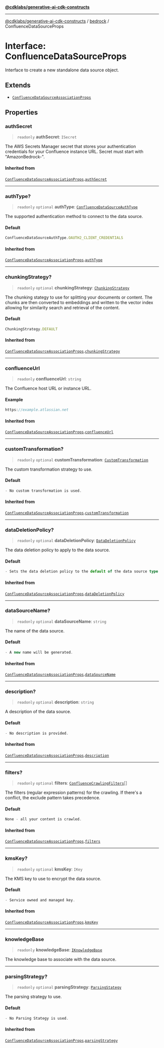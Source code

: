 [**@cdklabs/generative-ai-cdk-constructs**](../../../../README.md)

***

[@cdklabs/generative-ai-cdk-constructs](../../../../README.md) / [bedrock](../README.md) / ConfluenceDataSourceProps

# Interface: ConfluenceDataSourceProps

Interface to create a new standalone data source object.

## Extends

- [`ConfluenceDataSourceAssociationProps`](ConfluenceDataSourceAssociationProps.md)

## Properties

### authSecret

> `readonly` **authSecret**: `ISecret`

The AWS Secrets Manager secret that stores your authentication credentials
for your Confluence instance URL. Secret must start with "AmazonBedrock-".

#### Inherited from

[`ConfluenceDataSourceAssociationProps`](ConfluenceDataSourceAssociationProps.md).[`authSecret`](ConfluenceDataSourceAssociationProps.md#authsecret)

***

### authType?

> `readonly` `optional` **authType**: [`ConfluenceDataSourceAuthType`](../enumerations/ConfluenceDataSourceAuthType.md)

The supported authentication method to connect to the data source.

#### Default

```ts
ConfluenceDataSourceAuthType.OAUTH2_CLIENT_CREDENTIALS
```

#### Inherited from

[`ConfluenceDataSourceAssociationProps`](ConfluenceDataSourceAssociationProps.md).[`authType`](ConfluenceDataSourceAssociationProps.md#authtype)

***

### chunkingStrategy?

> `readonly` `optional` **chunkingStrategy**: [`ChunkingStrategy`](../classes/ChunkingStrategy.md)

The chunking stategy to use for splitting your documents or content.
The chunks are then converted to embeddings and written to the vector
index allowing for similarity search and retrieval of the content.

#### Default

```ts
ChunkingStrategy.DEFAULT
```

#### Inherited from

[`ConfluenceDataSourceAssociationProps`](ConfluenceDataSourceAssociationProps.md).[`chunkingStrategy`](ConfluenceDataSourceAssociationProps.md#chunkingstrategy)

***

### confluenceUrl

> `readonly` **confluenceUrl**: `string`

The Confluence host URL or instance URL.

#### Example

```ts
https://example.atlassian.net
```

#### Inherited from

[`ConfluenceDataSourceAssociationProps`](ConfluenceDataSourceAssociationProps.md).[`confluenceUrl`](ConfluenceDataSourceAssociationProps.md#confluenceurl)

***

### customTransformation?

> `readonly` `optional` **customTransformation**: [`CustomTransformation`](../classes/CustomTransformation.md)

The custom transformation strategy to use.

#### Default

```ts
- No custom transformation is used.
```

#### Inherited from

[`ConfluenceDataSourceAssociationProps`](ConfluenceDataSourceAssociationProps.md).[`customTransformation`](ConfluenceDataSourceAssociationProps.md#customtransformation)

***

### dataDeletionPolicy?

> `readonly` `optional` **dataDeletionPolicy**: [`DataDeletionPolicy`](../enumerations/DataDeletionPolicy.md)

The data deletion policy to apply to the data source.

#### Default

```ts
- Sets the data deletion policy to the default of the data source type.
```

#### Inherited from

[`ConfluenceDataSourceAssociationProps`](ConfluenceDataSourceAssociationProps.md).[`dataDeletionPolicy`](ConfluenceDataSourceAssociationProps.md#datadeletionpolicy)

***

### dataSourceName?

> `readonly` `optional` **dataSourceName**: `string`

The name of the data source.

#### Default

```ts
- A new name will be generated.
```

#### Inherited from

[`ConfluenceDataSourceAssociationProps`](ConfluenceDataSourceAssociationProps.md).[`dataSourceName`](ConfluenceDataSourceAssociationProps.md#datasourcename)

***

### description?

> `readonly` `optional` **description**: `string`

A description of the data source.

#### Default

```ts
- No description is provided.
```

#### Inherited from

[`ConfluenceDataSourceAssociationProps`](ConfluenceDataSourceAssociationProps.md).[`description`](ConfluenceDataSourceAssociationProps.md#description)

***

### filters?

> `readonly` `optional` **filters**: [`ConfluenceCrawlingFilters`](ConfluenceCrawlingFilters.md)[]

The filters (regular expression patterns) for the crawling.
If there's a conflict, the exclude pattern takes precedence.

#### Default

```ts
None - all your content is crawled.
```

#### Inherited from

[`ConfluenceDataSourceAssociationProps`](ConfluenceDataSourceAssociationProps.md).[`filters`](ConfluenceDataSourceAssociationProps.md#filters)

***

### kmsKey?

> `readonly` `optional` **kmsKey**: `IKey`

The KMS key to use to encrypt the data source.

#### Default

```ts
- Service owned and managed key.
```

#### Inherited from

[`ConfluenceDataSourceAssociationProps`](ConfluenceDataSourceAssociationProps.md).[`kmsKey`](ConfluenceDataSourceAssociationProps.md#kmskey)

***

### knowledgeBase

> `readonly` **knowledgeBase**: [`IKnowledgeBase`](IKnowledgeBase.md)

The knowledge base to associate with the data source.

***

### parsingStrategy?

> `readonly` `optional` **parsingStrategy**: [`ParsingStategy`](../classes/ParsingStategy.md)

The parsing strategy to use.

#### Default

```ts
- No Parsing Stategy is used.
```

#### Inherited from

[`ConfluenceDataSourceAssociationProps`](ConfluenceDataSourceAssociationProps.md).[`parsingStrategy`](ConfluenceDataSourceAssociationProps.md#parsingstrategy)
